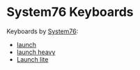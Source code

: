 # System76 Keyboards

Keyboards by [System76](https://system76.com/):

- [launch](https://system76.com/accessories/launch)
- [launch heavy](https://system76.com/accessories/launch)
- [Launch lite](https://system76.com/accessories/launch)
